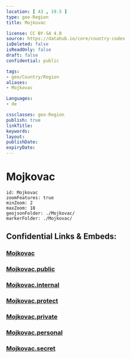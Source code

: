 ```yaml
---
location: [ 43 , 19.5 ] 
type: geo-Region
title: Mojkovac

license: CC BY-SA 4.0
source: https://datahub.io/core/country-codes
isDeleted: false
isReadOnly: false
draft: false
confidential: public

tags:
- geo/Country/Region
aliases:
- Mojkovac

Languages:
- de

cssclasses: geo-Region
publish: true
linkTitle: 
keywords: 
layout: 
publishDate: 
expiryDate: 
---
```


# Mojkovac

```leaflet
id: Mojkovac
zoomFeatures: true 
minZoom: 2 
maxZoom: 18
geojsonFolder: ./Mojkovac/
markerFolder: ./Mojkovac/
```


## Confidential Links & Embeds: 

### [Mojkovac](/_Standards/Earth/Continent/Europe/Europe~South/Montenegro/Municipalities~Montenegro/Mojkovac.md) 

### [Mojkovac.public](/_public/Earth/Continent/Europe/Europe~South/Montenegro/Municipalities~Montenegro/Mojkovac.public.md) 

### [Mojkovac.internal](/_internal/Earth/Continent/Europe/Europe~South/Montenegro/Municipalities~Montenegro/Mojkovac.internal.md) 

### [Mojkovac.protect](/_protect/Earth/Continent/Europe/Europe~South/Montenegro/Municipalities~Montenegro/Mojkovac.protect.md) 

### [Mojkovac.private](/_private/Earth/Continent/Europe/Europe~South/Montenegro/Municipalities~Montenegro/Mojkovac.private.md) 

### [Mojkovac.personal](/_personal/Earth/Continent/Europe/Europe~South/Montenegro/Municipalities~Montenegro/Mojkovac.personal.md) 

### [Mojkovac.secret](/_secret/Earth/Continent/Europe/Europe~South/Montenegro/Municipalities~Montenegro/Mojkovac.secret.md)

